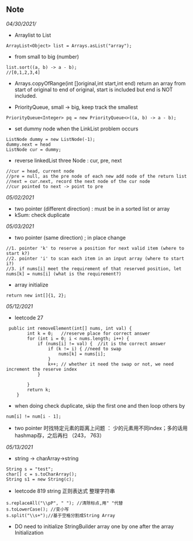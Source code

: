 ## Note

*04/30/2021/*

- Arraylist to List
```
ArrayList<Object> list = Arrays.asList("array");
```

- from small to big (number)
```
list.sort((a, b) -> a - b);
//[0,1,2,3,4]
```

- Arrays.copyOfRange(int []original,int start,int end)
return an array from start of original to end of original, start is included but end is NOT included.

- PriorityQueue, small -> big, keep track the smallest
```
PriorityQueue<Integer> pq = new PriorityQueue<>((a, b) -> a - b);
```

- set dummy node when the LinkList problem occurs
```
ListNode dummy = new ListNode(-1);
dummy.next = head
ListNode cur = dummy;
```

- reverse linkedList
three Node : cur, pre, next
```
//cur = head, current node
//pre = null, as the pre node of each new add node of the return list
//next = cur.next, record the next node of the cur node
//cur pointed to next -> point to pre
```

*05/02/2021*

- two pointer (different direction) : must be in a sorted list or array
- kSum: check duplicate

*05/03/2021*
- two pointer (same direction) ; in place change
```
//1. pointer 'k' to reserve a position for next valid item (where to start k?)
//2. pointer 'i' to scan each item in an input array (where to start i?)
//3. if nums[i] meet the requirement of that reserved position, let nums[k] = nums[i] (what is the requirement?)
```
- array initialize
```
return new int[]{1, 2};
```

*05/12/2021*
- leetcode 27
```
 public int removeElement(int[] nums, int val) {
        int k = 0;   //reserve place for correct answer
        for (int i = 0; i < nums.length; i++) {
            if (nums[i] != val) {  //it is the correct answer
                if (k != i) { //need to swap
                    nums[k] = nums[i];
                }
                k++; // whether it need the swap or not, we need increment the reserve index
            }
            
        }
        return k;
    }
```
- when doing check duplicate, skip the first one and then loop others by 
```
num[i] != num[i - 1];
```

- two pointer 时找特定元素的距离上问题 ： 少的元素用不同index；多的话用hashmap存，之后再扫
（243， 763）

*05/13/2021*
- string -> charArray->string
```
String s = "test";
char[] c = s.toCharArray();
String s1 = new String(c);
```
- leetcode 819 string 正则表达式 整理字符串
```
s.replaceAll("\\pP", " "); //清除标点,用" "代替
s.toLowerCase(); //变小写
s.split("\\s+");//基于空格分割成String Array
```

- DO need to initialize StringBuilder array one by one after the array Initialization
